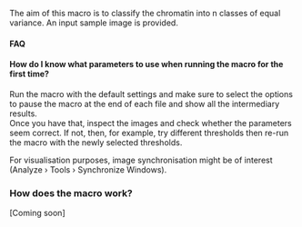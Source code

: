 The aim of this macro is to classify the chromatin into n classes of equal variance. An input sample image is provided.

#### FAQ
#### How do I know what parameters to use when running the macro for the first time?
Run the macro with the default settings and make sure to select the options to pause the macro at the end of each file and show all the intermediary results.  
Once you have that, inspect the images and check whether the parameters seem correct. If not, then, for example, try different thresholds then re-run the macro with the newly selected thresholds.  

For visualisation purposes, image synchronisation might be of interest (Analyze › Tools › Synchronize Windows).

### How does the macro work?
[Coming soon]
